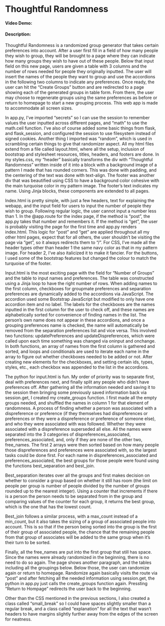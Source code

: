 # Thoughtful Randomness
#### Video Demo:  <URL HERE>
#### Description:
Thoughtful Randomness is a randomized group generator that takes certain preferences into account. After a user first fill in a field of how many people they wish to group, they will be brought to a page where they can indicate how many groups they wish to have out of these people. Below that input field on this new page, users are given a table with 3 columns and the number of rows needed for people they originally inputted. The user will insert the names of the people they want to group and use the accordions in the following two columns to indicate any preferences. Once ready, the user can hit the “Create Groups” button and are redirected to a page showing each of the generated groups in table form. From there, the user may choose to regenerate groups using the same preferences as before or return to homepage to start a new grouping process. This web app is made to accommodate all screen sizes.

In app.py, I’ve imported “secrets” so I can use the session to remember values the user inputted across different pages, and “math” to use the math.ceil function. I’ve also of course added some basic things from flask, and flask_session, and configured the session to use filesystem instead of signed cookies. Another thing I imported was “random”, which is used in scrambling certain things to give that randomizer aspect.
All my html files extend from a file called layout.html, where all the setup, inclusion of bootstrap and stylesheet resources, titles, headers, and footers are done. In my styles.css, my “header” basically transforms the div with “Thoughtful Randomness” written inside of it into a block with a background image of a pattern I made that has rounded corners. This was done with padding, and the centering of the text was done with text-align. The footer was another div that was beautified using CSS to have a background color cohesive with the main turquoise color in my pattern image. The footer’s text indicates my name. Using Jinja blocks, these components are extended to all pages.

Index.html is pretty simple, with just a few headers, text for explaining the webapp, and the input field for users to input the number of people they wish to group. Following regular logic, the user cannot input a number less than 1. In the @app.route for the index page, if the method is “post”, the app.py takes that number and remembers it. If the method is “get”, the user is probably visiting the page for the first time and app.py renders index.html. This logic for “post” and “get” are applied throughout all my other html pages, expect that for all others, the user shouldn’t be visiting the page via “get”, so it always redirects them to “/”. For CSS, I’ve made all the header types other than header 1 the same navy color as that in my pattern image. For header 2, I’ve also italicized it to make it fancier. For the buttons, I used some of the bootstrap features but changed the colour to match the turquoise of the footer.

Input.html is the most exciting page with the field for “Number of Groups” and the table to input names and preferences. The table was constructed using a Jinja loop to have the right number of rows. When adding names to the first column, checkboxes for groupmate preferences and separation preferences are dynamically added to the accordions via JavaScript. The accordion used some Bootstrap JavaScript but modified to only have one accordion item and no label. The labels for the checkboxes are the names inputted in the first column for the user to check off, and these names are alphabetically sorted for convenience of finding names in the list. The person’s own name does not appear in these accordions, and once a grouping preferences name is checked, the name will automatically be removed from the separation preferences list and vice versa. This involved two functions: updatePreferences and updateDispreferences, which were called upon each time something was changed via oninput and onchange. In both functions, an array of names from the first column is gathered and sorted, and loops and conditionals are used to iterate each name in the array to figure out whether checkboxes needed to be added or not. After creating new elements for the checkboxes, and setting certain ids, types, styles, etc., each checkbox was appended to the list in the accordions.

The python for input.html is fun. My order of priority was to separate first, deal with preferences next, and finally split any people who didn’t have preferences off. After gathering all the information needed and saving it to the session then bringing some previously saved information back via session.get, I created my create_groups function. I first made all the empty groups needed, and shuffled the names in column 1 for that element of randomness. A process of finding whether a person was associated with a dispreference or preference (if they themselves had dispreferences or preferences or they were a dispreference or preference of someone else), and who they were associated with was followed. Whether they were associated with a dispreference superseded all else. All the names were separated into the 3 categories of dispreferences_associated, preferences_associated, and, only if they are none of the other two, free_names. The first 2 arrays were then sorted based on how many people those dispreferences and preferences were associated with, so the largest tasks could be done first. For each name in dispreferences_associated and preferences_associated, the best groups for those people were found using the functions best_separation and best_join.

Best_separation iterates over all the groups and first makes decision on whether to consider a group based on whether it still has room (the limit on people per group is number of people divided by the number of groups rounded up to the nearest integer). Using a counter that increments if there is a person the person needs to be separated from in the group and comparing values of the counter for each group, it returns the best group, which is the one that has the lowest count.

Best_join follows a similar process, with a max_count instead of a min_count, but it also takes the sizing of a group of associated people into account. This is so that if the person being sorted into the group is the first of their group of associated people, the chance that the remaining people from that group of associates will be added to the same group when it’s their turn to be sorted.

Finally, all the free_names are put into the first group that still has space. Since the names were already randomized in the beginning, there is no need to do so again. The page shows another paragraph, and the tables including all the groupings below. Below those, the user can randomize again or return to homepage. Randomize again basically visits the route via “post” and after fetching all the needed information using session.get, the python in app.py just calls the create_groups function again. Pressting “Return to Hompage” redirects the user back to the beginning.

Other than the CSS mentioned in the previous sections, I also created a class called “small_break” so I could have spaces slightly smaller than a regular break, and a class called “explanation” for all the text that wasn’t headers to have margins slightly further away from the edges of the screen for neatness.

